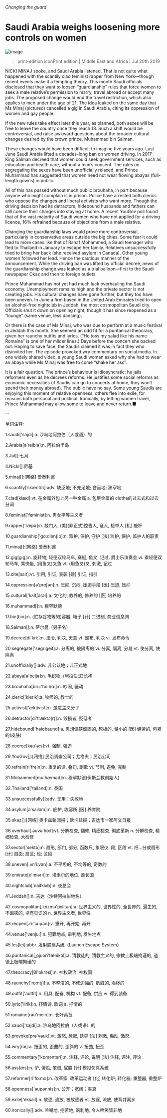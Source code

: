 ###### Changing the guard
# Saudi Arabia weighs loosening more controls on women 
![image](images/20190720_MAP006_0.jpg) 
> print-edition iconPrint edition | Middle East and Africa | Jul 20th 2019 
NICKI MINAJ spoke, and Saudi Arabia listened. That is not quite what happened with the scantily clad feminist rapper from New York—though recent events make it a tempting theory. This month Saudi officials disclosed that they want to loosen “guardianship” rules that force women to seek a male relative’s permission to marry, travel abroad or accept many jobs. The proposed change would end the travel restriction, which also applies to men under the age of 21. The idea leaked on the same day that Ms Minaj (pictured) cancelled a gig in Saudi Arabia, citing its oppression of women and gay people. 
If the new rules take effect later this year, as planned, both sexes will be free to leave the country once they reach 18. Such a shift would be controversial, and raise awkward questions about the broader cultural changes desired by the crown prince, Muhammad bin Salman. 
These changes would have been difficult to imagine five years ago. Last June Saudi Arabia lifted a decades-long ban on women driving. In 2017 King Salman decreed that women could seek government services, such as education and health care, without a man’s consent. The rules on segregating the sexes have been unofficially relaxed, and Prince Muhammad has suggested that women need not wear flowing abayas (full-length gowns) in public. 
All of this has passed without much public brouhaha, in part because anyone who might complain is in prison. Police have arrested both clerics who oppose the changes and liberal activists who want more. Though the driving decision had its detractors, hidebound husbands and fathers can still coerce their charges into staying at home. A recent YouGov poll found that of the vast majority of Saudi women who have not applied for a driving licence, 16% refrained because of objections from a male relative. 
Changing the guardianship laws would prove more controversial, particularly in conservative areas outside the big cities. Some fear it could lead to more cases like that of Rahaf Mohammed, a Saudi teenager who fled to Thailand in January to escape her family. Relatives unsuccessfully tried to bring her back (she received asylum in Canada). Other young women followed her lead. Hence the cautious manner of the announcement. While the driving ban was lifted by official decree, news of the guardianship change was leaked as a trial balloon—first to the Saudi newspaper Okaz and then to foreign outlets. 
Prince Muhammad has not yet had much luck overhauling the Saudi economy. Unemployment remains high and the private sector is not creating jobs. His cultural changes have gone further, but they too have been uneven. In June a firm based in the United Arab Emirates tried to open an alcohol-free nightclub in Jeddah, the most cosmopolitan Saudi city. Officials shut it down on opening night, though it has since reopened as a “lounge” (same venue, less dancing). 
Or there is the case of Ms Minaj, who was due to perform at a music festival in Jeddah this month. She seemed an odd fit for a puritanical theocracy, given her raunchy outfits and lyrics. (“He toss my salad like his name Romaine” is one of her milder lines.) Days before the concert she backed out. Hoping to save face, the Saudis claimed it was in fact they who disinvited her. The episode provoked wry commentary on social media. In one widely shared video, a young Saudi woman asked why she had to wear an abaya while Ms Minaj was free to come “shake her ass”. 
It is a fair question. The prince’s behaviour is idiosyncratic: he jails reformers even as he decrees reforms. He justifies some social reforms as economic necessities (if Saudis can go to concerts at home, they won’t spend their money abroad). The public have no say. Some young Saudis are enjoying this moment of relative openness; others flee into exile, for reasons both personal and political. Ironically, by letting women travel, Prince Muhammad may allow some to leave and never return.■ 
-- 
 单词注释:
1.saudi['sajdi]:a. 沙乌地阿拉伯（人或语）的 
2.Arabia[ә'reibiә]:n. 阿拉伯半岛 
3.Jul[]:七月 
4.Nicki[]:尼基 
5.minaj[]:[网络] 爱泰利酱 
6.scantily[ˈskæntɪlɪ]:adv. 缺乏地; 不充足地; 吝啬地; 狭窄地 
7.clad[klæd]:vt. 在金属外包上另一种金属 a. 包层金属的 clothe的过去式和过去分词 
8.feminist['feminist]:n. 男女平等主义者 
9.rapper['ræpә]:n. 敲门人, (美)(非正式)控告人, 证人, 检举人 [机] 敲杆 
10.guardianship['gɑ:diәnʃip]:n. 监护, 保护, 守护 [法] 监护, 保护, 监护人的职责 
11.minaj[]:[网络] 爱泰利酱 
12.gig[gig]:n. 旋转物, 轻便双轮马车, 赛艇, 鱼叉, 记过, 爵士乐演奏会 vi. 乘轻便双轮马车, 乘快艇, (用鱼叉)叉鱼 vt. (用鱼叉)叉, 刺激, 记过 
13.cite[sait]:vt. 引用, 引证, 表彰 [建] 引证, 指引 
14.oppression[ә'preʃәn]:n. 压抑, 沉闷, 压迫手段 [医] 压迫, 压抑 
15.cultural['kʌltʃәrәl]:a. 文化的, 教养的, 修养的 [医] 培养的 
16.muhammad[]:n. 穆罕默德 
17.bin[bin]:n. (贮存谷物等的)容器, 箱子 [计] 二进制, 商业信息网 
18.Salman[]:n. 萨尔曼（男子名） 
19.decree[di'kri:]:n. 法令, 判决, 天意 vt. 颁布, 判决 vi. 发布命令 
20.segregate['segrigeit]:a. 分离的, 被隔离的 vi. 分离, 隔离, 分凝 vt. 使分离, 使隔离 
21.unofficially[]:adv. 非公认地；非正式地 
22.abaya[ә'beijә]:n. 毛织物, (阿拉伯式)长袍 
23.brouhaha[bru:'hɑ:hɑ:]:n. 吵闹, 骚动 
24.cleric['klerik]:a. 牧师的, 教士的 
25.activist['æktivist]:n. 激进主义分子 
26.detractor[di'træktә(r)]:n. 毁损者, 贬低者 
27.hidebound['haidbaund]:a. 思想偏狭顽固的, 死板的, 量小的 [医] 绷紧的, 包紧的(皮肤) 
28.coerce[kәu'ә:s]:vt. 强制, 强迫 
29.YouGov[]:[网络] 民治调查公司；尤格夫；民治公司 
30.refrain[ri'frein]:n. 重复的话, 叠句, 副歌 vi. 节制, 避免, 克制 
31.Mohammed[mu'hæmәd]:n. 穆罕默德(伊斯兰教创始人) 
32.Thailand['tailәnd]:n. 泰国 
33.unsuccessfully[]:adv. 无用；失败地 
34.asylum[ә'sailәm]:n. 庇护, 收容所 [医] 养育院 
35.okaz[]:[网络] 奥卡兹新闻报；欧卡兹报；吉达市一家阿文日报 
36.overhaul[.әuvә'hɒ:l]:vt. 分解检查, 翻修, 精细检查, 彻底革新 n. 分解检查, 精细检查, 大检修 
37.sector['sektә]:n. 扇形, 部门, 部分, 函数尺, 象限仪, 段, 区段 vt. 把...分成扇形 [计] 扇面; 扇区; 段; 区段 
38.uneven[.ʌn'i:vәn]:a. 不平坦的, 不均等的, 奇数的 
39.emirate[e'miәrit]:n. 埃米尔的地位, 酋长国 
40.nightclub['naitklʌb]:n. 夜总会 
41.Jeddah[]:n. 吉达（沙特阿拉伯地名） 
42.cosmopolitan[,kɔzmә'pɔlitәn]:a. 世界主义的, 世界性的, 全世界的, 遍生的, 不偏狭的, 卓有见识的 n. 世界主义者, 世界性 
43.reopen[.ri:'әupәn]:v. 重开, 再开始, 再开 
44.venue['venju:]:n. 犯罪地点, 审判地, 发生地点 
45.les[lei]:abbr. 发射脱离系统（Launch Escape System） 
46.puritanical[,pjuәri'tænikәl]:a. 清教徒的, 清教主义的, 宗教上极端拘谨的, 道德上极端拘谨的 
47.theocracy[θi'ɒkrәsi]:n. 神权政治, 神权国 
48.raunchy['rɒ:ntʃi]:a. 不整洁的, 不修边幅的, 肮脏的, 淫秽的 
49.outfit['autfit]:n. 用具, 配备, 机构 vt. 配备, 供应 vi. 得到装备 
50.lyric['lirik]:n. 抒情诗, 歌词 a. 抒情的 
51.romaine[rәu'mein]:n. 长叶莴苣 
52.saudi['sajdi]:a. 沙乌地阿拉伯（人或语）的 
53.provoke[prә'vәuk]:vt. 激怒, 惹起, 诱导 [法] 刺激, 煽动, 激怒 
54.wry[rai]:a. 扭歪的, 歪曲的, 歪斜的 v. 扭曲, 扭歪 
55.commentary['kɒmәntәri]:n. 注释, 评论, 说明 [法] 注释, 评注, 评论 
56.ass[æs]:n. 驴, 傻瓜, 笨蛋, 屁股 [计] 模拟仿真系统 
57.reformer[ri'fɒ:mә]:n. 改革家, 改革运动者 [化] 转化炉; 转化器; 重整器; 重整炉 
58.openness['әupәnnis]:n. 公开；宽阔；率真 
59.exile['eksail]:n. 放逐, 流放, 被放逐者 vt. 放逐, 流放, 使背井离乡 
60.ironically[]:adv. 冷嘲地, 挖苦地, 讽刺地, 令人啼笑皆非地 
